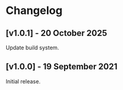 # Changelog

## [v1.0.1] - 20 October 2025

Update build system.

## [v1.0.0] - 19 September 2021

Initial release.
